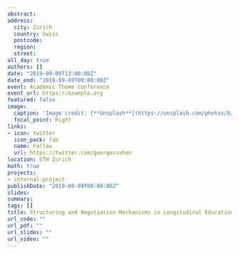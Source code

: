 ```yaml
---
abstract: 
address:
  city: Zurich
  country: Swiss
  postcode: 
  region: 
  street: 
all_day: true
authors: []
date: "2019-09-09T13:00:00Z"
date_end: "2019-09-09T00:00:00Z"
event: Academic Theme Conference
event_url: https://example.org
featured: false
image:
  caption: 'Image credit: [**Unsplash**](https://unsplash.com/photos/bzdhc5b3Bxs)'
  focal_point: Right
links:
- icon: twitter
  icon_pack: fab
  name: Follow
  url: https://twitter.com/georgecushen
location: ETH Zurich
math: true
projects:
- internal-project
publishDate: "2019-09-09T00:00:00Z"
slides:
summary: 
tags: []
title: Structuring and Negotiation Mechanisms in Longitudinal Educational Networks
url_code: ""
url_pdf: ""
url_slides: ""
url_video: ""
---
```


